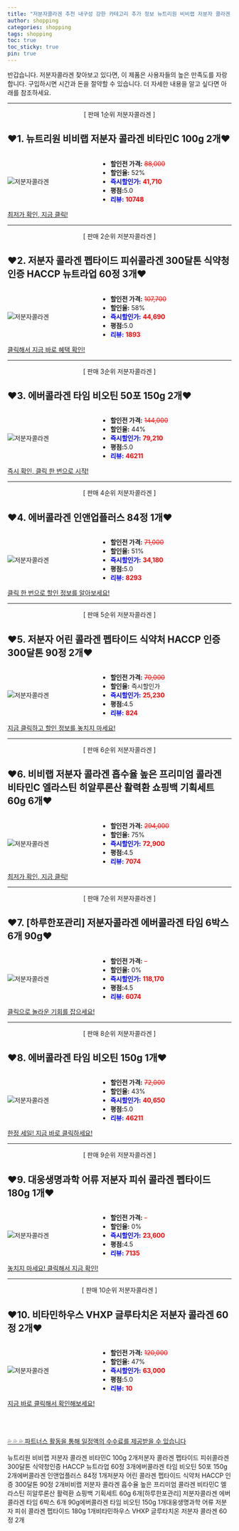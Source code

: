 ```yaml
---
title: "저분자콜라겐 추천 내구성 강한 카테고리 추가 정보 뉴트리원 비비랩 저분자 콜라겐 비타민C"
author: shopping
categories: shopping
tags: shopping
toc: true
toc_sticky: true
pin: true
---
```

반갑습니다. 저분자콜라겐 찾아보고 있다면, 이 제품은 사용자들의 높은 만족도를 자랑합니다. 구입하시면 시간과 돈을 절약할 수 있습니다. 더 자세한 내용을 알고 싶다면 아래를 참조하세요.

---
<p class="toplist" style="margin: 0 auto; display: block; width: fit-content;">[ 판매 1순위 저분자콜라겐 ]</p>

<h2><strong>❤️1. 뉴트리원 비비랩 저분자 콜라겐 비타민C 100g 2개❤️</strong></h2>

<div style="display: flex; align-items: center;">
    <div style="flex: 0.4;">
        <img src="https://thumbnail10.coupangcdn.com/thumbnails/remote/230x230ex/image/retail/images/1557498089029124-d4d8bf72-e3f4-4456-ab8c-aadbfc1cd0ac.jpg" alt="저분자콜라겐" style="max-width: 100%;">
    </div>
    <div style="flex: 0.6; margin-left: 10px;">
        <ul>
            <li><strong>할인전 가격:</strong> <del style="color: red;">88,000</del></li>
            <li><strong>할인율:</strong> 52%</li>
            <li><span style='color:blue'><strong>즉시할인가:</strong></span> <span style='color:red'><strong>41,710</strong></span></li>
            <li><strong>평점:</strong>5.0</li>
            <li><span style='color:blue'><strong>리뷰:</strong></span> <span style='color:red'><strong>10748</strong></span></li>
        </ul>
    </div>
</div>
<div class="center">
    <a href="https://selin100587001.github.io?lptag=AF9450613&subid=githubio&pageKey=6071440190&traceid=V0-153&itemId=14046902479&vendorItemId=81294581856" class="myButton">
        최저가 확인, 지금 클릭!
    </a>
</div>


---
<p class="toplist" style="margin: 0 auto; display: block; width: fit-content;">[ 판매 2순위 저분자콜라겐 ]</p>

<h2><strong>❤️2. 저분자 콜라겐 펩타이드 피쉬콜라겐 300달톤 식약청인증 HACCP 뉴트라업 60정 3개❤️</strong></h2>

<div style="display: flex; align-items: center;">
    <div style="flex: 0.4;">
        <img src="https://thumbnail9.coupangcdn.com/thumbnails/remote/230x230ex/image/vendor_inventory/1341/d49dc8c49d6bbb9213fc8d9e7a97ba42dbe4b9071a999143b246fa590f5c.png" alt="저분자콜라겐" style="max-width: 100%;">
    </div>
    <div style="flex: 0.6; margin-left: 10px;">
        <ul>
            <li><strong>할인전 가격:</strong> <del style="color: red;">107,700</del></li>
            <li><strong>할인율:</strong> 58%</li>
            <li><span style='color:blue'><strong>즉시할인가:</strong></span> <span style='color:red'><strong>44,690</strong></span></li>
            <li><strong>평점:</strong>5.0</li>
            <li><span style='color:blue'><strong>리뷰:</strong></span> <span style='color:red'><strong>1893</strong></span></li>
        </ul>
    </div>
</div>
<div class="center">
    <a href="https://selin100587001.github.io?lptag=AF9450613&subid=githubio&pageKey=7561866262&traceid=V0-153&itemId=19923994435&vendorItemId=87023621299" class="myButton">
        클릭해서 지금 바로 혜택 확인!
    </a>
</div>


---
<p class="toplist" style="margin: 0 auto; display: block; width: fit-content;">[ 판매 3순위 저분자콜라겐 ]</p>

<h2><strong>❤️3. 에버콜라겐 타임 비오틴 50포 150g 2개❤️</strong></h2>

<div style="display: flex; align-items: center;">
    <div style="flex: 0.4;">
        <img src="https://thumbnail8.coupangcdn.com/thumbnails/remote/230x230ex/image/retail/images/3126645795101851-5513b659-9c25-4c13-a078-41d0e436a586.jpg" alt="저분자콜라겐" style="max-width: 100%;">
    </div>
    <div style="flex: 0.6; margin-left: 10px;">
        <ul>
            <li><strong>할인전 가격:</strong> <del style="color: red;">144,000</del></li>
            <li><strong>할인율:</strong> 44%</li>
            <li><span style='color:blue'><strong>즉시할인가:</strong></span> <span style='color:red'><strong>79,210</strong></span></li>
            <li><strong>평점:</strong>5.0</li>
            <li><span style='color:blue'><strong>리뷰:</strong></span> <span style='color:red'><strong>46211</strong></span></li>
        </ul>
    </div>
</div>
<div class="center">
    <a href="https://selin100587001.github.io?lptag=AF9450613&subid=githubio&pageKey=7235454776&traceid=V0-153&itemId=10305740798&vendorItemId=77588019819" class="myButton">
        즉시 확인, 클릭 한 번으로 시작!
    </a>
</div>


---
<p class="toplist" style="margin: 0 auto; display: block; width: fit-content;">[ 판매 4순위 저분자콜라겐 ]</p>

<h2><strong>❤️4. 에버콜라겐 인앤업플러스 84정 1개❤️</strong></h2>

<div style="display: flex; align-items: center;">
    <div style="flex: 0.4;">
        <img src="https://thumbnail7.coupangcdn.com/thumbnails/remote/230x230ex/image/retail/images/3734643713063493-a128a3e2-629c-4add-875d-4dd01f6ca5f8.jpg" alt="저분자콜라겐" style="max-width: 100%;">
    </div>
    <div style="flex: 0.6; margin-left: 10px;">
        <ul>
            <li><strong>할인전 가격:</strong> <del style="color: red;">71,000</del></li>
            <li><strong>할인율:</strong> 51%</li>
            <li><span style='color:blue'><strong>즉시할인가:</strong></span> <span style='color:red'><strong>34,180</strong></span></li>
            <li><strong>평점:</strong>5.0</li>
            <li><span style='color:blue'><strong>리뷰:</strong></span> <span style='color:red'><strong>8293</strong></span></li>
        </ul>
    </div>
</div>
<div class="center">
    <a href="https://selin100587001.github.io?lptag=AF9450613&subid=githubio&pageKey=6651456353&traceid=V0-153&itemId=15340861386&vendorItemId=85191097364" class="myButton">
        클릭 한 번으로 할인 정보를 알아보세요!
    </a>
</div>


---
<p class="toplist" style="margin: 0 auto; display: block; width: fit-content;">[ 판매 5순위 저분자콜라겐 ]</p>

<h2><strong>❤️5. 저분자 어린 콜라겐 펩타이드 식약처 HACCP 인증 300달톤 90정 2개❤️</strong></h2>

<div style="display: flex; align-items: center;">
    <div style="flex: 0.4;">
        <img src="https://thumbnail8.coupangcdn.com/thumbnails/remote/230x230ex/image/vendor_inventory/c751/a70e0a9c7a639ec83ae541fdde926b7d6695f11c04786aa58efb466f0d67.jpg" alt="저분자콜라겐" style="max-width: 100%;">
    </div>
    <div style="flex: 0.6; margin-left: 10px;">
        <ul>
            <li><strong>할인전 가격:</strong> <del style="color: red;">70,000</del></li>
            <li><strong>할인율:</strong> 즉시할인가</li>
            <li><span style='color:blue'><strong>즉시할인가:</strong></span> <span style='color:red'><strong>25,230</strong></span></li>
            <li><strong>평점:</strong>4.5</li>
            <li><span style='color:blue'><strong>리뷰:</strong></span> <span style='color:red'><strong>824</strong></span></li>
        </ul>
    </div>
</div>
<div class="center">
    <a href="https://selin100587001.github.io?lptag=AF9450613&subid=githubio&pageKey=7342850768&traceid=V0-153&itemId=17021988041&vendorItemId=86213707234" class="myButton">
        지금 클릭하고 할인 정보를 놓치지 마세요!
    </a>
</div>


---
<p class="toplist" style="margin: 0 auto; display: block; width: fit-content;">[ 판매 6순위 저분자콜라겐 ]</p>

<h2><strong>❤️6. 비비랩 저분자 콜라겐 흡수율 높은 프리미엄 콜라겐 비타민C 엘라스틴 히알루론산 활력환 쇼핑백 기획세트 60g 6개❤️</strong></h2>

<div style="display: flex; align-items: center;">
    <div style="flex: 0.4;">
        <img src="https://thumbnail8.coupangcdn.com/thumbnails/remote/230x230ex/image/vendor_inventory/18cf/47936285afe6ee328e3b6fcf168596d6454594bbfef6474fdda1c132431f.png" alt="저분자콜라겐" style="max-width: 100%;">
    </div>
    <div style="flex: 0.6; margin-left: 10px;">
        <ul>
            <li><strong>할인전 가격:</strong> <del style="color: red;">294,000</del></li>
            <li><strong>할인율:</strong> 75%</li>
            <li><span style='color:blue'><strong>즉시할인가:</strong></span> <span style='color:red'><strong>72,900</strong></span></li>
            <li><strong>평점:</strong>4.5</li>
            <li><span style='color:blue'><strong>리뷰:</strong></span> <span style='color:red'><strong>7074</strong></span></li>
        </ul>
    </div>
</div>
<div class="center">
    <a href="https://selin100587001.github.io?lptag=AF9450613&subid=githubio&pageKey=7656087996&traceid=V0-153&itemId=11231950502&vendorItemId=70009887687" class="myButton">
        최저가 확인, 지금 클릭!
    </a>
</div>


---
<p class="toplist" style="margin: 0 auto; display: block; width: fit-content;">[ 판매 7순위 저분자콜라겐 ]</p>

<h2><strong>❤️7. [하루한포관리] 저분자콜라겐 에버콜라겐 타임 6박스 6개 90g❤️</strong></h2>

<div style="display: flex; align-items: center;">
    <div style="flex: 0.4;">
        <img src="https://thumbnail6.coupangcdn.com/thumbnails/remote/230x230ex/image/vendor_inventory/cec1/34e794338b44b7ea0a88c1d264d6be9ee8c0442d742a934a33dd0a99e2ce.jpg" alt="저분자콜라겐" style="max-width: 100%;">
    </div>
    <div style="flex: 0.6; margin-left: 10px;">
        <ul>
            <li><strong>할인전 가격:</strong> <del style="color: red;">-</del></li>
            <li><strong>할인율:</strong> 0%</li>
            <li><span style='color:blue'><strong>즉시할인가:</strong></span> <span style='color:red'><strong>118,170</strong></span></li>
            <li><strong>평점:</strong>4.5</li>
            <li><span style='color:blue'><strong>리뷰:</strong></span> <span style='color:red'><strong>6074</strong></span></li>
        </ul>
    </div>
</div>
<div class="center">
    <a href="https://selin100587001.github.io?lptag=AF9450613&subid=githubio&pageKey=7856337338&traceid=V0-153&itemId=13090659749&vendorItemId=90525322350" class="myButton">
        클릭으로 놀라운 기회를 잡으세요!
    </a>
</div>


---
<p class="toplist" style="margin: 0 auto; display: block; width: fit-content;">[ 판매 8순위 저분자콜라겐 ]</p>

<h2><strong>❤️8. 에버콜라겐 타임 비오틴 150g 1개❤️</strong></h2>

<div style="display: flex; align-items: center;">
    <div style="flex: 0.4;">
        <img src="https://thumbnail9.coupangcdn.com/thumbnails/remote/230x230ex/image/retail/images/2883029128936773-ff3165d2-83c2-41a6-9950-ec19c41a7acf.jpg" alt="저분자콜라겐" style="max-width: 100%;">
    </div>
    <div style="flex: 0.6; margin-left: 10px;">
        <ul>
            <li><strong>할인전 가격:</strong> <del style="color: red;">72,000</del></li>
            <li><strong>할인율:</strong> 43%</li>
            <li><span style='color:blue'><strong>즉시할인가:</strong></span> <span style='color:red'><strong>40,650</strong></span></li>
            <li><strong>평점:</strong>5.0</li>
            <li><span style='color:blue'><strong>리뷰:</strong></span> <span style='color:red'><strong>46211</strong></span></li>
        </ul>
    </div>
</div>
<div class="center">
    <a href="https://selin100587001.github.io?lptag=AF9450613&subid=githubio&pageKey=7235454776&traceid=V0-153&itemId=12519002653&vendorItemId=85328358744" class="myButton">
        한정 세일! 지금 바로 클릭하세요!
    </a>
</div>


---
<p class="toplist" style="margin: 0 auto; display: block; width: fit-content;">[ 판매 9순위 저분자콜라겐 ]</p>

<h2><strong>❤️9. 대웅생명과학 어류 저분자 피쉬 콜라겐 펩타이드 180g 1개❤️</strong></h2>

<div style="display: flex; align-items: center;">
    <div style="flex: 0.4;">
        <img src="https://thumbnail7.coupangcdn.com/thumbnails/remote/230x230ex/image/retail/images/2020/02/14/17/8/fc9218d9-645a-4f59-8b03-ab3d4f511f9d.jpg" alt="저분자콜라겐" style="max-width: 100%;">
    </div>
    <div style="flex: 0.6; margin-left: 10px;">
        <ul>
            <li><strong>할인전 가격:</strong> <del style="color: red;">-</del></li>
            <li><strong>할인율:</strong> 0%</li>
            <li><span style='color:blue'><strong>즉시할인가:</strong></span> <span style='color:red'><strong>23,600</strong></span></li>
            <li><strong>평점:</strong>4.5</li>
            <li><span style='color:blue'><strong>리뷰:</strong></span> <span style='color:red'><strong>7135</strong></span></li>
        </ul>
    </div>
</div>
<div class="center">
    <a href="https://selin100587001.github.io?lptag=AF9450613&subid=githubio&pageKey=7405314853&traceid=V0-153&itemId=19175710054&vendorItemId=70280123622" class="myButton">
        놓치지 마세요! 클릭해서 지금 확인!
    </a>
</div>


---
<p class="toplist" style="margin: 0 auto; display: block; width: fit-content;">[ 판매 10순위 저분자콜라겐 ]</p>

<h2><strong>❤️10. 비타민하우스 VHXP 글루타치온 저분자 콜라겐 60정 2개❤️</strong></h2>

<div style="display: flex; align-items: center;">
    <div style="flex: 0.4;">
        <img src="https://thumbnail7.coupangcdn.com/thumbnails/remote/230x230ex/image/vendor_inventory/1610/c39de173346147576a10eb78c0f593bae805d5cbf1c4957842a8562b090d.jpg" alt="저분자콜라겐" style="max-width: 100%;">
    </div>
    <div style="flex: 0.6; margin-left: 10px;">
        <ul>
            <li><strong>할인전 가격:</strong> <del style="color: red;">120,000</del></li>
            <li><strong>할인율:</strong> 47%</li>
            <li><span style='color:blue'><strong>즉시할인가:</strong></span> <span style='color:red'><strong>63,000</strong></span></li>
            <li><strong>평점:</strong>5.0</li>
            <li><span style='color:blue'><strong>리뷰:</strong></span> <span style='color:red'><strong>10</strong></span></li>
        </ul>
    </div>
</div>
<div class="center">
    <a href="https://selin100587001.github.io?lptag=AF9450613&subid=githubio&pageKey=7544566081&traceid=V0-153&itemId=18786780329&vendorItemId=90722727636" class="myButton">
        지금 바로 클릭해서 확인해보세요!
    </a>
</div>

<br><br><br>[💦 💦 💦 파트너스 활동을 통해 일정액의 수수료를 제공받을 수 있습니다](https://link.coupang.com/a/bcpT2c)<br><br>뉴트리원 비비랩 저분자 콜라겐 비타민C 100g 2개저분자 콜라겐 펩타이드 피쉬콜라겐 300달톤 식약청인증 HACCP 뉴트라업 60정 3개에버콜라겐 타임 비오틴 50포 150g 2개에버콜라겐 인앤업플러스 84정 1개저분자 어린 콜라겐 펩타이드 식약처 HACCP 인증 300달톤 90정 2개비비랩 저분자 콜라겐 흡수율 높은 프리미엄 콜라겐 비타민C 엘라스틴 히알루론산 활력환 쇼핑백 기획세트 60g 6개[하루한포관리] 저분자콜라겐 에버콜라겐 타임 6박스 6개 90g에버콜라겐 타임 비오틴 150g 1개대웅생명과학 어류 저분자 피쉬 콜라겐 펩타이드 180g 1개비타민하우스 VHXP 글루타치온 저분자 콜라겐 60정 2개